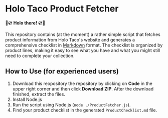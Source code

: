 # Holo Taco Product Fetcher

🌮💿 **Holo there!** 💿🌮

This repository contains (at the moment) a rather simple script that fetches product information from Holo Taco's website and generates a comprehensive checklist in [Markdown](https://www.markdownguide.org/) format. The checklist is organized by product lines, making it easy to see what you have and what you might still need to complete your collection.

## How to Use (for experienced users)
1. Download this reopository the repository by clicking on **Code** in the upper right corner and then click **Download ZIP**. After the download finished, extract the files.  
2. Install Node.js
3. Run the script using Node.js (`node ./ProductFetcher.js`).
4. Find your product checklist in the generated `ProductChecklist.md` file.
